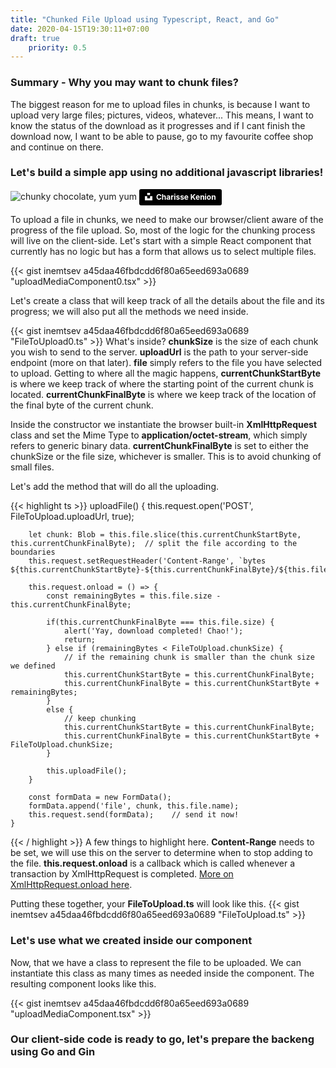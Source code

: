 ```yaml
---
title: "Chunked File Upload using Typescript, React, and Go"
date: 2020-04-15T19:30:11+07:00
draft: true
    priority: 0.5
---
```


### Summary - Why you may want to chunk files?
The biggest reason for me to upload files in chunks, is because I want to upload very large files; pictures, videos, whatever... This means, I want to know the status of the download as it progresses and if I cant finish the download now, I want to be able to pause, go to my favourite coffee shop and continue on there.

### Let's build a simple app using no additional javascript libraries! 

<img src="https://aqzodowgen.cloudimg.io/bound/800x600/n/https://www.eventslooped.com/posts/img/chunked-file-upload-typescript-react-go/charisse-kenion-chunked-chocolate.jpg" alt="chunky chocolate, yum yum"/>
<a style="background-color:black;color:white;text-decoration:none;padding:4px 6px;font-family:-apple-system, BlinkMacSystemFont, &quot;San Francisco&quot;, &quot;Helvetica Neue&quot;, Helvetica, Ubuntu, Roboto, Noto, &quot;Segoe UI&quot;, Arial, sans-serif;font-size:12px;font-weight:bold;line-height:1.2;display:inline-block;border-radius:3px" href="https://unsplash.com/@charissek?utm_medium=referral&amp;utm_campaign=photographer-credit&amp;utm_content=creditBadge" target="_blank" rel="noopener noreferrer" title="Download free do whatever you want high-resolution photos from Charisse Kenion"><span style="display:inline-block;padding:2px 3px"><svg xmlns="http://www.w3.org/2000/svg" style="height:12px;width:auto;position:relative;vertical-align:middle;top:-2px;fill:white" viewBox="0 0 32 32"><title>unsplash-logo</title><path d="M10 9V0h12v9H10zm12 5h10v18H0V14h10v9h12v-9z"></path></svg></span><span style="display:inline-block;padding:2px 3px">Charisse Kenion</span></a>

To upload a file in chunks, we need to make our browser/client aware of the progress of the file upload. So, most of the logic for the chunking process will live on the client-side.
Let's start with a simple React component that currently has no logic but has a form that allows us to select multiple files. 

{{< gist inemtsev a45daa46fbdcdd6f80a65eed693a0689 "uploadMediaComponent0.tsx" >}}

Let's create a class that will keep track of all the details about the file and its progress; we will also put all the methods we need inside. 

{{< gist inemtsev  a45daa46fbdcdd6f80a65eed693a0689 "FileToUpload0.ts" >}}
What's inside? **chunkSize** is the size of each chunk you wish to send to the server. **uploadUrl** is the path to your server-side endpoint (more on that later). **file** simply refers to the file you have selected to upload. Getting to where all the magic happens, **currentChunkStartByte** is where we keep track of where the starting point of the current chunk is located. **currentChunkFinalByte** is where we keep track of the location of the final byte of the current chunk. 

Inside the constructor we instantiate the browser built-in **XmlHttpRequest** class and set the Mime Type to **application/octet-stream**, which simply refers to generic binary data. **currentChunkFinalByte** is set to either the chunkSize or the file size, whichever is smaller. This is to avoid chunking of small files. 

Let's add the method that will do all the uploading. 

{{< highlight ts >}}
uploadFile() {
        this.request.open('POST', FileToUpload.uploadUrl, true);

        let chunk: Blob = this.file.slice(this.currentChunkStartByte, this.currentChunkFinalByte);  // split the file according to the boundaries
        this.request.setRequestHeader('Content-Range', `bytes ${this.currentChunkStartByte}-${this.currentChunkFinalByte}/${this.file.size}`);
        
        this.request.onload = () => {
            const remainingBytes = this.file.size - this.currentChunkFinalByte;
            
            if(this.currentChunkFinalByte === this.file.size) {
                alert('Yay, download completed! Chao!');
                return;
            } else if (remainingBytes < FileToUpload.chunkSize) {
                // if the remaining chunk is smaller than the chunk size we defined
                this.currentChunkStartByte = this.currentChunkFinalByte;
                this.currentChunkFinalByte = this.currentChunkStartByte + remainingBytes;
            }
            else {
                // keep chunking
                this.currentChunkStartByte = this.currentChunkFinalByte;
                this.currentChunkFinalByte = this.currentChunkStartByte + FileToUpload.chunkSize;
            }

            this.uploadFile();
        }

        const formData = new FormData();
        formData.append('file', chunk, this.file.name); 
        this.request.send(formData);    // send it now!
    }
{{< / highlight >}}
A few things to highlight here. **Content-Range** needs to be set, we will use this on the server to determine when to stop adding to the file. **this.request.onload** is a callback which is called whenever a transaction by XmlHttpRequest is completed. [More on XmlHttpRequest.onload here](https://developer.mozilla.org/en-US/docs/Web/API/XMLHttpRequestEventTarget/onload).

Putting these together, your **FileToUpload.ts** will look like this.
{{< gist inemtsev  a45daa46fbdcdd6f80a65eed693a0689 "FileToUpload.ts" >}}

### Let's use what we created inside our component

Now, that we have a class to represent the file to be uploaded. We can instantiate this class as many times as needed inside the component. The resulting component looks like this.

{{< gist inemtsev a45daa46fbdcdd6f80a65eed693a0689 "uploadMediaComponent.tsx" >}}

### Our client-side code is ready to go, let's prepare the backeng using Go and Gin

